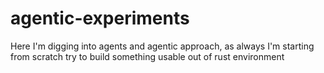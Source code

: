 # agentic-experiments
Here I'm digging into agents and agentic approach, as always I'm starting from scratch try to build something usable out of rust environment
